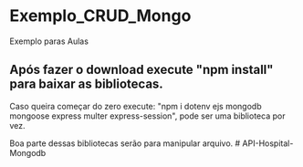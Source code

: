 # Exemplo_CRUD_Mongo
Exemplo paras Aulas
## Após fazer o download execute "npm install" para baixar as bibliotecas.
Caso queira começar do zero execute: "npm i dotenv ejs mongodb mongoose express multer express-session", pode ser uma biblioteca por vez.

Boa parte dessas bibliotecas serão para manipular arquivo.
#   A P I - H o s p i t a l - M o n g o d b  
 